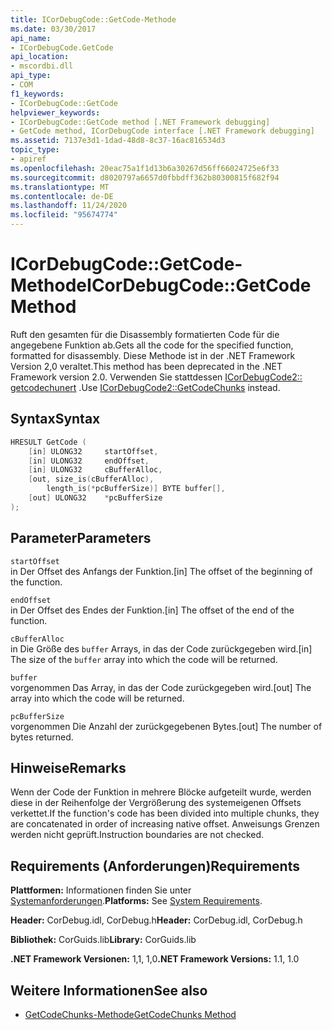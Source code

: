 ```yaml
---
title: ICorDebugCode::GetCode-Methode
ms.date: 03/30/2017
api_name:
- ICorDebugCode.GetCode
api_location:
- mscordbi.dll
api_type:
- COM
f1_keywords:
- ICorDebugCode::GetCode
helpviewer_keywords:
- ICorDebugCode::GetCode method [.NET Framework debugging]
- GetCode method, ICorDebugCode interface [.NET Framework debugging]
ms.assetid: 7137e3d1-1dad-48d8-8c37-16ac816534d3
topic_type:
- apiref
ms.openlocfilehash: 20eac75a1f1d13b6a30267d56ff66024725e6f33
ms.sourcegitcommit: d8020797a6657d0fbbdff362b80300815f682f94
ms.translationtype: MT
ms.contentlocale: de-DE
ms.lasthandoff: 11/24/2020
ms.locfileid: "95674774"
---
```

# <a name="icordebugcodegetcode-method"></a><span data-ttu-id="d4bb1-102">ICorDebugCode::GetCode-Methode</span><span class="sxs-lookup"><span data-stu-id="d4bb1-102">ICorDebugCode::GetCode Method</span></span>

<span data-ttu-id="d4bb1-103">Ruft den gesamten für die Disassembly formatierten Code für die angegebene Funktion ab.</span><span class="sxs-lookup"><span data-stu-id="d4bb1-103">Gets all the code for the specified function, formatted for disassembly.</span></span> <span data-ttu-id="d4bb1-104">Diese Methode ist in der .NET Framework Version 2,0 veraltet.</span><span class="sxs-lookup"><span data-stu-id="d4bb1-104">This method has been deprecated in the .NET Framework version 2.0.</span></span> <span data-ttu-id="d4bb1-105">Verwenden Sie stattdessen [ICorDebugCode2:: getcodechunert](icordebugcode2-getcodechunks-method.md) .</span><span class="sxs-lookup"><span data-stu-id="d4bb1-105">Use [ICorDebugCode2::GetCodeChunks](icordebugcode2-getcodechunks-method.md) instead.</span></span>  
  
## <a name="syntax"></a><span data-ttu-id="d4bb1-106">Syntax</span><span class="sxs-lookup"><span data-stu-id="d4bb1-106">Syntax</span></span>  
  
```cpp  
HRESULT GetCode (  
    [in] ULONG32     startOffset,
    [in] ULONG32     endOffset,  
    [in] ULONG32     cBufferAlloc,  
    [out, size_is(cBufferAlloc),  
        length_is(*pcBufferSize)] BYTE buffer[],  
    [out] ULONG32    *pcBufferSize  
);  
```  
  
## <a name="parameters"></a><span data-ttu-id="d4bb1-107">Parameter</span><span class="sxs-lookup"><span data-stu-id="d4bb1-107">Parameters</span></span>  

 `startOffset`  
 <span data-ttu-id="d4bb1-108">in Der Offset des Anfangs der Funktion.</span><span class="sxs-lookup"><span data-stu-id="d4bb1-108">[in] The offset of the beginning of the function.</span></span>  
  
 `endOffset`  
 <span data-ttu-id="d4bb1-109">in Der Offset des Endes der Funktion.</span><span class="sxs-lookup"><span data-stu-id="d4bb1-109">[in] The offset of the end of the function.</span></span>  
  
 `cBufferAlloc`  
 <span data-ttu-id="d4bb1-110">in Die Größe des `buffer` Arrays, in das der Code zurückgegeben wird.</span><span class="sxs-lookup"><span data-stu-id="d4bb1-110">[in] The size of the `buffer` array into which the code will be returned.</span></span>  
  
 `buffer`  
 <span data-ttu-id="d4bb1-111">vorgenommen Das Array, in das der Code zurückgegeben wird.</span><span class="sxs-lookup"><span data-stu-id="d4bb1-111">[out] The array into which the code will be returned.</span></span>  
  
 `pcBufferSize`  
 <span data-ttu-id="d4bb1-112">vorgenommen Die Anzahl der zurückgegebenen Bytes.</span><span class="sxs-lookup"><span data-stu-id="d4bb1-112">[out] The number of bytes returned.</span></span>  
  
## <a name="remarks"></a><span data-ttu-id="d4bb1-113">Hinweise</span><span class="sxs-lookup"><span data-stu-id="d4bb1-113">Remarks</span></span>  

 <span data-ttu-id="d4bb1-114">Wenn der Code der Funktion in mehrere Blöcke aufgeteilt wurde, werden diese in der Reihenfolge der Vergrößerung des systemeigenen Offsets verkettet.</span><span class="sxs-lookup"><span data-stu-id="d4bb1-114">If the function's code has been divided into multiple chunks, they are concatenated in order of increasing native offset.</span></span> <span data-ttu-id="d4bb1-115">Anweisungs Grenzen werden nicht geprüft.</span><span class="sxs-lookup"><span data-stu-id="d4bb1-115">Instruction boundaries are not checked.</span></span>  
  
## <a name="requirements"></a><span data-ttu-id="d4bb1-116">Requirements (Anforderungen)</span><span class="sxs-lookup"><span data-stu-id="d4bb1-116">Requirements</span></span>  

 <span data-ttu-id="d4bb1-117">**Plattformen:** Informationen finden Sie unter [Systemanforderungen](../../get-started/system-requirements.md).</span><span class="sxs-lookup"><span data-stu-id="d4bb1-117">**Platforms:** See [System Requirements](../../get-started/system-requirements.md).</span></span>  
  
 <span data-ttu-id="d4bb1-118">**Header:** CorDebug.idl, CorDebug.h</span><span class="sxs-lookup"><span data-stu-id="d4bb1-118">**Header:** CorDebug.idl, CorDebug.h</span></span>  
  
 <span data-ttu-id="d4bb1-119">**Bibliothek:** CorGuids.lib</span><span class="sxs-lookup"><span data-stu-id="d4bb1-119">**Library:** CorGuids.lib</span></span>  
  
 <span data-ttu-id="d4bb1-120">**.NET Framework Versionen:** 1,1, 1,0</span><span class="sxs-lookup"><span data-stu-id="d4bb1-120">**.NET Framework Versions:** 1.1, 1.0</span></span>  
  
## <a name="see-also"></a><span data-ttu-id="d4bb1-121">Weitere Informationen</span><span class="sxs-lookup"><span data-stu-id="d4bb1-121">See also</span></span>

- [<span data-ttu-id="d4bb1-122">GetCodeChunks-Methode</span><span class="sxs-lookup"><span data-stu-id="d4bb1-122">GetCodeChunks Method</span></span>](icordebugcode2-getcodechunks-method.md)
